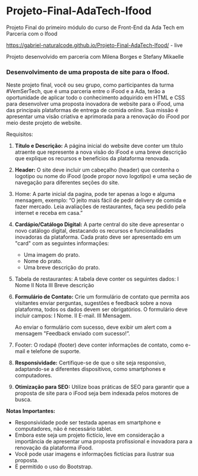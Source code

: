 # Projeto-Final-AdaTech-Ifood
 
   Projeto Final do primeiro módulo do curso de Front-End da Ada Tech em Parceria com o Ifood
  
   https://gabriel-naturalcode.github.io/Projeto-Final-AdaTech-Ifood/ - live
   
   Projeto desenvolvido em parceria com Milena Borges e Stefany Mikaelle

   
  
  ### Desenvolvimento de uma proposta de site para o Ifood.

   Neste projeto final, você ou seu grupo, como participantes da turma #VemSerTech, que é uma parceria entre o iFood e a Ada, terão a oportunidade de aplicar todo o conhecimento adquirido em HTML e CSS para desenvolver uma proposta inovadora de website para o iFood, uma das principais plataformas de entrega de comida online. Sua missão é apresentar uma visão criativa e aprimorada para a renovação do iFood por meio deste projeto de website.

Requisitos:

   1. **Título e Descrição:** A página inicial do website deve conter um título atraente que represente a nova visão do iFood e uma breve descrição que explique os recursos e benefícios da plataforma renovada.
   2. **Header:** O site deve incluir um cabeçalho (header) que contenha o logotipo ou nome do iFood (pode propor novo logotipo) e uma seção de navegação para diferentes seções do site. 
   3. Home: A parte inicial da pagina, pode ter apenas a logo e alguma mensagem, exemplo: “O jeito mais fácil de pedir delivery de comida e fazer mercado. Leia avaliações de restaurantes, faça seu pedido pela internet e receba em casa.”
   4. **Cardápio/Catálogo Digital:** A parte central do site deve apresentar o novo catálogo digital, destacando os recursos e funcionalidades inovadoras da plataforma. Cada prato deve ser apresentado em um "card" com as seguintes informações:
       - Uma imagem do prato.
       - Nome do prato.
       - Uma breve descrição do prato.
   5. Tabela de restaurantes: A tabela deve conter os seguintes dados:
       I Nome
       II Nota
       III Breve descrição
   6. **Formulário de Contato:** Crie um formulário de contato que permita aos visitantes enviar perguntas, sugestões e feedback sobre a nova plataforma, todos os dados devem ser obrigatórios. O formulário deve incluir campos:
       I Nome.
       II E-mail.
       III Mensagem.
       
       Ao enviar o formulário com sucesso, deve exibir um alert com a mensagem "Feedback enviado com sucesso!”.
    
   7. Footer: O rodapé (footer) deve conter informações de contato, como e-mail e telefone de suporte.
   8. **Responsividade:** Certifique-se de que o site seja responsivo, adaptando-se a diferentes dispositivos, como smartphones e computadores.
   9. **Otimização para SEO:** Utilize boas práticas de SEO para garantir que a proposta de site para o iFood seja bem indexada pelos motores de busca.

**Notas Importantes:**

   - Responsividade pode ser testada apenas em smartphone e computadores, não é necessário tablet.
   - Embora este seja um projeto fictício, leve em consideração a importância de apresentar uma proposta profissional e inovadora para a renovação da plataforma iFood.
   - Você pode usar imagens e informações fictícias para ilustrar sua proposta.
   - É permitido o uso do Bootstrap.
